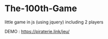 # The-100th-Game
little game in js (using jquery) including 2 players

DEMO : https://piraterie.link/jeu/
